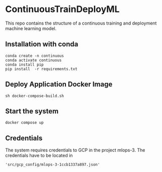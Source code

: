 # ContinuousTrainDeployML
This repo contains the structure of a continuous training and deployment machine learning model. 


## Installation with conda
```
conda create -n continuous
conda activate continuous
conda install pip
pip install  -r requirements.txt
```

## Deploy Application Docker Image

```shell
sh docker-compose-build.sh
```

## Start the system

```shell
docker compose up
```

## Credentials

The system requires credentials to GCP in the project mlops-3. 
The credentials have to be located in 
```shell
'src/gcp_config/mlops-3-1ccb1337a897.json'
```